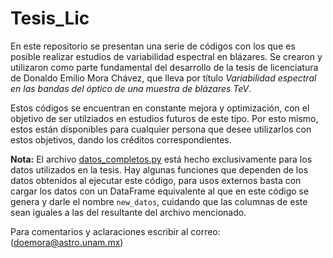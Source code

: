 # Tesis_Lic

En este repositorio se presentan una serie de códigos con los que es posible realizar estudios de variabilidad espectral en blázares. Se crearon y utilizaron como parte fundamental del desarrollo de la tesis de licenciatura de Donaldo Emilio Mora Chávez, que lleva por título *Variabilidad espectral en las bandas del óptico de una muestra de blázares TeV*.

Estos códigos se encuentran en constante mejora y optimización, con el objetivo de ser utilziados en estudios futuros de este tipo. Por esto mismo, estos están disponibles para cualquier persona que desee utilizarlos con estos objetivos, dando los créditos correspondientes.

**Nota:** El archivo [datos_completos.py](https://github.com/donasmora/Tesis_Lic/blob/main/datos_completos.py) está hecho exclusivamente para los datos utilizados en la tesis. Hay algunas funciones que dependen de los datos obtenidos al ejecutar este código, para usos externos basta con cargar los datos con un DataFrame equivalente al que en este código se genera y darle el nombre `new_datos`, cuidando que las columnas de este sean iguales a las del resultante del archivo mencionado.

Para comentarios y aclaraciones escribir al correo: (doemora@astro.unam.mx)
